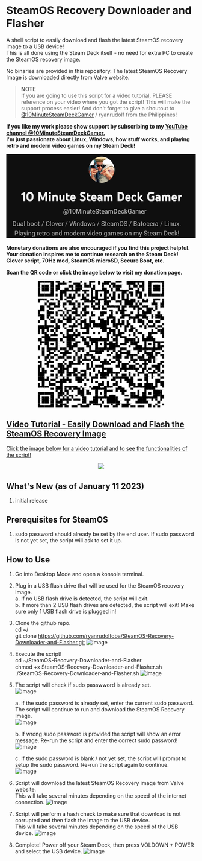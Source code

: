 # SteamOS Recovery Downloader and Flasher

A shell script to easily download and flash the latest SteamOS recovery image to a USB device! \
This is all done using the Steam Deck itself - no need for extra PC to create the SteamOS recovery image.

No binaries are provided in this repository. The latest SteamOS Recovery Image is downloaded directly from Valve website.

> **NOTE**\
> If you are going to use this script for a video tutorial, PLEASE reference on your video where you got the script! This will make the support process easier!
> And don't forget to give a shoutout to [@10MinuteSteamDeckGamer](https://www.youtube.com/@10MinuteSteamDeckGamer/) / ryanrudolf from the Philippines!
>

<b> If you like my work please show support by subscribing to my [YouTube channel @10MinuteSteamDeckGamer.](https://www.youtube.com/@10MinuteSteamDeckGamer/) </b> <br>
<b> I'm just passionate about Linux, Windows, how stuff works, and playing retro and modern video games on my Steam Deck! </b>
<p align="center">
<a href="https://www.youtube.com/@10MinuteSteamDeckGamer/"> <img src="https://github.com/ryanrudolfoba/SteamOS-Recovery-Downloader-and-Flasher/blob/main/10minute.png"/> </a>
</p>

<b>Monetary donations are also encouraged if you find this project helpful. Your donation inspires me to continue research on the Steam Deck! Clover script, 70Hz mod, SteamOS microSD, Secure Boot, etc.</b>

<b>Scan the QR code or click the image below to visit my donation page.</b>

<p align="center">
<a href="https://www.paypal.com/donate/?business=VSMP49KYGADT4&no_recurring=0&item_name=Your+donation+inspires+me+to+continue+research+on+the+Steam+Deck%21%0AClover+script%2C+70Hz+mod%2C+SteamOS+microSD%2C+Secure+Boot%2C+etc.%0A%0A&currency_code=CAD"> <img src="https://github.com/ryanrudolfoba/SteamOS-Recovery-Downloader-and-Flasher/blob/main/QRCode.png"/> </a>
</p>


## [Video Tutorial - Easily Download and Flash the SteamOS Recovery Image](https://www.youtube.com/watch?v=heo2yFycnsM)
[Click the image below for a video tutorial and to see the functionalities of the script!](https://www.youtube.com/watch?v=heo2yFycnsM)
</b>
<p align="center">
<a href="https://www.youtube.com/watch?v=heo2yFycnsM"> <img src="https://github.com/ryanrudolfoba/SteamDOS-Recovery-Downloader-and-Flasher/blob/main/banner.png"/> </a>
</p>

## What's New (as of January 11 2023)
1. initial release

## Prerequisites for SteamOS
1. sudo password should already be set by the end user. If sudo password is not yet set, the script will ask to set it up.

## How to Use
1. Go into Desktop Mode and open a konsole terminal.
2. Plug in a USB flash drive that will be used for the SteamOS recovery image. \
   a. If no USB flash drive is detected, the script will exit. \
   b. If more than 2 USB flash drives are detected, the script will exit! Make sure only 1 USB flash drive is plugged in!
   
4. Clone the github repo. \
   cd ~/ \
   git clone https://github.com/ryanrudolfoba/SteamOS-Recovery-Downloader-and-Flasher.git
![image](https://github.com/ryanrudolfoba/SteamOS-Recovery-Downloader-and-Flasher/assets/98122529/21800f3a-17fb-4583-8781-e782beeb3eb6)

6. Execute the script! \
   cd ~/SteamOS-Recovery-Downloader-and-Flasher \
   chmod +x SteamOS-Recovery-Downloader-and-Flasher.sh \
   ./SteamOS-Recovery-Downloader-and-Flasher.sh
![image](https://github.com/ryanrudolfoba/SteamOS-Recovery-Downloader-and-Flasher/assets/98122529/6baa9ac7-f0fb-45e6-a695-bce51720268a)
   
8. The script will check if sudo passwword is already set.\
![image](https://github.com/ryanrudolfoba/SteamOS-Recovery-Downloader-and-Flasher/assets/98122529/8a7db91a-2748-479e-9927-de6d51083ad8)

   a. If the sudo password is already set, enter the current sudo password. The script will continue to run and download the SteamOS Recovery Image. \
![image](https://github.com/ryanrudolfoba/SteamOS-Recovery-Downloader-and-Flasher/assets/98122529/9161afb4-adbd-4aab-8ffb-13bfc2326935)

   b. If wrong sudo password is provided the script will show an error message. Re-run the script and enter the correct sudo password!\
![image](https://github.com/ryanrudolfoba/SteamOS-Recovery-Downloader-and-Flasher/assets/98122529/bcede292-7212-487a-9414-549d6df88b88)
         
   c. If the sudo password is blank / not yet set, the script will prompt to setup the sudo password. Re-run the script again to continue.\
![image](https://github.com/ryanrudolfoba/SteamOS-Recovery-Downloader-and-Flasher/assets/98122529/05278d8a-52d3-463c-ac9d-44e44b5045be)

9. Script will download the latest SteamOS Recovery image from Valve website. \
   This will take several minutes depending on the speed of the internet connection.
![image](https://github.com/ryanrudolfoba/SteamOS-Recovery-Downloader-and-Flasher/assets/98122529/8a55d505-1750-4b6b-9786-feb4a18c0c9a)

10. Script will perform a hash check to make sure that download is not corrupted and then flash the image to the USB device. \
   This will take several minutes depending on the speed of the USB device.
![image](https://github.com/ryanrudolfoba/SteamOS-Recovery-Downloader-and-Flasher/assets/98122529/f4a8715b-5e64-4fba-9b09-4d8c7a865526)

11. Complete! Power off your Steam Deck, then press VOLDOWN + POWER and select the USB device.
![image](https://github.com/ryanrudolfoba/SteamOS-Recovery-Downloader-and-Flasher/assets/98122529/e4b733ce-23b6-4925-926b-9a969234a6ac)

